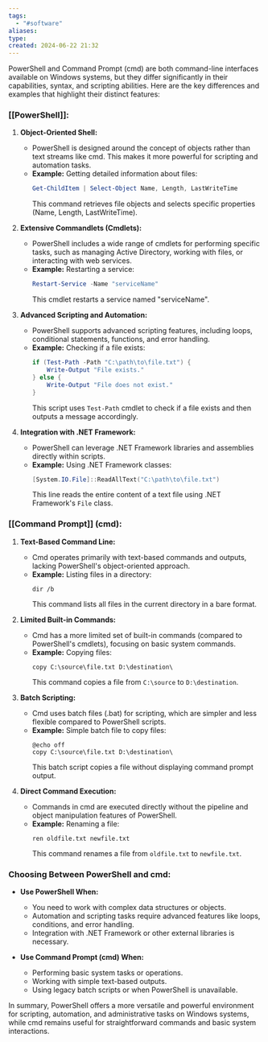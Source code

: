 ```yaml
---
tags:
  - "#software"
aliases: 
type: 
created: 2024-06-22 21:32
---
```

PowerShell and Command Prompt (cmd) are both command-line interfaces available on Windows systems, but they differ significantly in their capabilities, syntax, and scripting abilities. Here are the key differences and examples that highlight their distinct features:

### [[PowerShell]]:

1. **Object-Oriented Shell:**
   - PowerShell is designed around the concept of objects rather than text streams like cmd. This makes it more powerful for scripting and automation tasks.
   - **Example:** Getting detailed information about files:
     ```powershell
     Get-ChildItem | Select-Object Name, Length, LastWriteTime
     ```
     This command retrieves file objects and selects specific properties (Name, Length, LastWriteTime).

2. **Extensive Commandlets (Cmdlets):**
   - PowerShell includes a wide range of cmdlets for performing specific tasks, such as managing Active Directory, working with files, or interacting with web services.
   - **Example:** Restarting a service:
     ```powershell
     Restart-Service -Name "serviceName"
     ```
     This cmdlet restarts a service named "serviceName".

3. **Advanced Scripting and Automation:**
   - PowerShell supports advanced scripting features, including loops, conditional statements, functions, and error handling.
   - **Example:** Checking if a file exists:
     ```powershell
     if (Test-Path -Path "C:\path\to\file.txt") {
         Write-Output "File exists."
     } else {
         Write-Output "File does not exist."
     }
     ```
     This script uses `Test-Path` cmdlet to check if a file exists and then outputs a message accordingly.

4. **Integration with .NET Framework:**
   - PowerShell can leverage .NET Framework libraries and assemblies directly within scripts.
   - **Example:** Using .NET Framework classes:
     ```powershell
     [System.IO.File]::ReadAllText("C:\path\to\file.txt")
     ```
     This line reads the entire content of a text file using .NET Framework's `File` class.

### [[Command Prompt]] (cmd):

1. **Text-Based Command Line:**
   - Cmd operates primarily with text-based commands and outputs, lacking PowerShell's object-oriented approach.
   - **Example:** Listing files in a directory:
     ```
     dir /b
     ```
     This command lists all files in the current directory in a bare format.

2. **Limited Built-in Commands:**
   - Cmd has a more limited set of built-in commands (compared to PowerShell's cmdlets), focusing on basic system commands.
   - **Example:** Copying files:
     ```
     copy C:\source\file.txt D:\destination\
     ```
     This command copies a file from `C:\source` to `D:\destination`.

3. **Batch Scripting:**
   - Cmd uses batch files (.bat) for scripting, which are simpler and less flexible compared to PowerShell scripts.
   - **Example:** Simple batch file to copy files:
     ```
     @echo off
     copy C:\source\file.txt D:\destination\
     ```
     This batch script copies a file without displaying command prompt output.

4. **Direct Command Execution:**
   - Commands in cmd are executed directly without the pipeline and object manipulation features of PowerShell.
   - **Example:** Renaming a file:
     ```
     ren oldfile.txt newfile.txt
     ```
     This command renames a file from `oldfile.txt` to `newfile.txt`.

### Choosing Between PowerShell and cmd:

- **Use PowerShell When:**
  - You need to work with complex data structures or objects.
  - Automation and scripting tasks require advanced features like loops, conditions, and error handling.
  - Integration with .NET Framework or other external libraries is necessary.

- **Use Command Prompt (cmd) When:**
  - Performing basic system tasks or operations.
  - Working with simple text-based outputs.
  - Using legacy batch scripts or when PowerShell is unavailable.

In summary, PowerShell offers a more versatile and powerful environment for scripting, automation, and administrative tasks on Windows systems, while cmd remains useful for straightforward commands and basic system interactions.